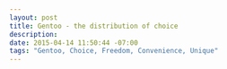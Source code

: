 ```yaml
---
layout: post
title: Gentoo - the distribution of choice
description: 
date: 2015-04-14 11:50:44 -07:00
tags: "Gentoo, Choice, Freedom, Convenience, Unique"
---
```


